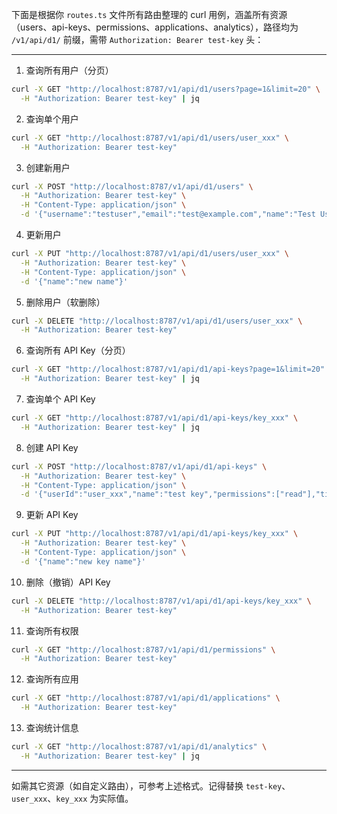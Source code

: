 下面是根据你 `routes.ts` 文件所有路由整理的 curl 用例，涵盖所有资源（users、api-keys、permissions、applications、analytics），路径均为 `/v1/api/d1/` 前缀，需带 `Authorization: Bearer test-key` 头：

---

1. 查询所有用户（分页）  

```sh
curl -X GET "http://localhost:8787/v1/api/d1/users?page=1&limit=20" \
  -H "Authorization: Bearer test-key" | jq
```

2. 查询单个用户  

```sh
curl -X GET "http://localhost:8787/v1/api/d1/users/user_xxx" \
  -H "Authorization: Bearer test-key"
```

3. 创建新用户  

```sh
curl -X POST "http://localhost:8787/v1/api/d1/users" \
  -H "Authorization: Bearer test-key" \
  -H "Content-Type: application/json" \
  -d '{"username":"testuser","email":"test@example.com","name":"Test User"}'
```

4. 更新用户  

```sh
curl -X PUT "http://localhost:8787/v1/api/d1/users/user_xxx" \
  -H "Authorization: Bearer test-key" \
  -H "Content-Type: application/json" \
  -d '{"name":"new name"}'
```

5. 删除用户（软删除）  

```sh
curl -X DELETE "http://localhost:8787/v1/api/d1/users/user_xxx" \
  -H "Authorization: Bearer test-key"
```

6. 查询所有 API Key（分页）  

```sh
curl -X GET "http://localhost:8787/v1/api/d1/api-keys?page=1&limit=20" \
  -H "Authorization: Bearer test-key" | jq
```

7. 查询单个 API Key  

```sh
curl -X GET "http://localhost:8787/v1/api/d1/api-keys/key_xxx" \
  -H "Authorization: Bearer test-key" | jq
```

8. 创建 API Key  

```sh
curl -X POST "http://localhost:8787/v1/api/d1/api-keys" \
  -H "Authorization: Bearer test-key" \
  -H "Content-Type: application/json" \
  -d '{"userId":"user_xxx","name":"test key","permissions":["read"],"tier":"free"}'
```

9. 更新 API Key  

```sh
curl -X PUT "http://localhost:8787/v1/api/d1/api-keys/key_xxx" \
  -H "Authorization: Bearer test-key" \
  -H "Content-Type: application/json" \
  -d '{"name":"new key name"}'
```

10. 删除（撤销）API Key  

```sh
curl -X DELETE "http://localhost:8787/v1/api/d1/api-keys/key_xxx" \
  -H "Authorization: Bearer test-key"
```

11. 查询所有权限  

```sh
curl -X GET "http://localhost:8787/v1/api/d1/permissions" \
  -H "Authorization: Bearer test-key"
```

12. 查询所有应用  

```sh
curl -X GET "http://localhost:8787/v1/api/d1/applications" \
  -H "Authorization: Bearer test-key"
```

13. 查询统计信息  

```sh
curl -X GET "http://localhost:8787/v1/api/d1/analytics" \
  -H "Authorization: Bearer test-key" | jq
```

---

如需其它资源（如自定义路由），可参考上述格式。记得替换 `test-key`、`user_xxx`、`key_xxx` 为实际值。
